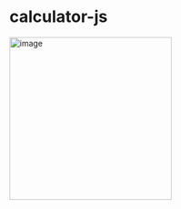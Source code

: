 # calculator-js

<img width="285" alt="image" src="https://github.com/CoderFauzan/calculator-js/assets/90621630/cbe85905-b69a-445b-aeee-e3879c84c4b8">
